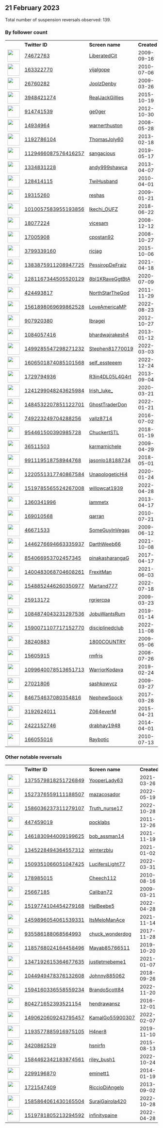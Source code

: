 
## 21 February 2023
Total number of suspension reversals observed: 139.

### By follower count
<table><tr><th></th><th align="left">Twitter ID</th><th align="left">Screen name</th>
<th align="left">Created</th><th align="left">Status</th><th align="left">Suspended</th><th align="left">Followers</th>
<tr><td><a href="https://pbs.twimg.com/profile_images/1542480326382985216/a-Nl0xmU_normal.jpg"><img src="https://pbs.twimg.com/profile_images/1542480326382985216/a-Nl0xmU_normal.jpg" width="40px" height="40px" align="center"/></a></td><td><a href="https://twitter.com/intent/user?user_id=74672763">74672763</a></td><td><a href="https://twitter.com/LiberatedCit">LiberatedCit</a></td><td>2009-09-16</td><td align="center"></td><td>2022-07-16</td><td>32963</td></tr>
<tr><td><a href="https://pbs.twimg.com/profile_images/1626863866176241665/GkhyjMnw_normal.jpg"><img src="https://pbs.twimg.com/profile_images/1626863866176241665/GkhyjMnw_normal.jpg" width="40px" height="40px" align="center"/></a></td><td><a href="https://twitter.com/intent/user?user_id=163322770">163322770</a></td><td><a href="https://twitter.com/vijalgope">vijalgope</a></td><td>2010-07-06</td><td align="center"></td><td>2022-10-26</td><td>14817</td></tr>
<tr><td><a href="https://pbs.twimg.com/profile_images/1609324763553402881/RsEaCNAm_normal.jpg"><img src="https://pbs.twimg.com/profile_images/1609324763553402881/RsEaCNAm_normal.jpg" width="40px" height="40px" align="center"/></a></td><td><a href="https://twitter.com/intent/user?user_id=26760282">26760282</a></td><td><a href="https://twitter.com/JoolzDenby">JoolzDenby</a></td><td>2009-03-26</td><td align="center"></td><td>2022-12-30</td><td>14304</td></tr>
<tr><td><a href="https://pbs.twimg.com/profile_images/710246688472977408/ABWhR1qs_normal.jpg"><img src="https://pbs.twimg.com/profile_images/710246688472977408/ABWhR1qs_normal.jpg" width="40px" height="40px" align="center"/></a></td><td><a href="https://twitter.com/intent/user?user_id=3948421274">3948421274</a></td><td><a href="https://twitter.com/RealJackGillies">RealJackGillies</a></td><td>2015-10-19</td><td align="center"></td><td>2022-10-29</td><td>9262</td></tr>
<tr><td><a href="https://pbs.twimg.com/profile_images/1328299446967341062/MwmKYtVf_normal.jpg"><img src="https://pbs.twimg.com/profile_images/1328299446967341062/MwmKYtVf_normal.jpg" width="40px" height="40px" align="center"/></a></td><td><a href="https://twitter.com/intent/user?user_id=914741539">914741539</a></td><td><a href="https://twitter.com/ge0ger">ge0ger</a></td><td>2012-10-30</td><td align="center"></td><td></td><td>7844</td></tr>
<tr><td><a href="https://pbs.twimg.com/profile_images/940707936451559431/bU9eBlb0_normal.jpg"><img src="https://pbs.twimg.com/profile_images/940707936451559431/bU9eBlb0_normal.jpg" width="40px" height="40px" align="center"/></a></td><td><a href="https://twitter.com/intent/user?user_id=14934964">14934964</a></td><td><a href="https://twitter.com/warnerthuston">warnerthuston</a></td><td>2008-05-28</td><td align="center"></td><td></td><td>6475</td></tr>
<tr><td><a href="https://pbs.twimg.com/profile_images/1555810905379807235/lK39sHP1_normal.jpg"><img src="https://pbs.twimg.com/profile_images/1555810905379807235/lK39sHP1_normal.jpg" width="40px" height="40px" align="center"/></a></td><td><a href="https://twitter.com/intent/user?user_id=1192786104">1192786104</a></td><td><a href="https://twitter.com/ThomasJoly60">ThomasJoly60</a></td><td>2013-02-18</td><td align="center"></td><td>2022-08-18</td><td>5121</td></tr>
<tr><td><a href="https://pbs.twimg.com/profile_images/1326555357519335424/ZUbGiByi_normal.jpg"><img src="https://pbs.twimg.com/profile_images/1326555357519335424/ZUbGiByi_normal.jpg" width="40px" height="40px" align="center"/></a></td><td><a href="https://twitter.com/intent/user?user_id=1129466087576416257">1129466087576416257</a></td><td><a href="https://twitter.com/sangacious">sangacious</a></td><td>2019-05-17</td><td align="center"></td><td></td><td>4732</td></tr>
<tr><td><a href="https://pbs.twimg.com/profile_images/1494027589559603200/WJYqCNxr_normal.jpg"><img src="https://pbs.twimg.com/profile_images/1494027589559603200/WJYqCNxr_normal.jpg" width="40px" height="40px" align="center"/></a></td><td><a href="https://twitter.com/intent/user?user_id=1334831228">1334831228</a></td><td><a href="https://twitter.com/andy999shawca">andy999shawca</a></td><td>2013-04-07</td><td align="center"></td><td>2022-07-29</td><td>4654</td></tr>
<tr><td><a href="https://pbs.twimg.com/profile_images/797944745360297984/Gd-mnUEO_normal.jpg"><img src="https://pbs.twimg.com/profile_images/797944745360297984/Gd-mnUEO_normal.jpg" width="40px" height="40px" align="center"/></a></td><td><a href="https://twitter.com/intent/user?user_id=128414115">128414115</a></td><td><a href="https://twitter.com/TwiHusband">TwiHusband</a></td><td>2010-04-01</td><td align="center"></td><td>2022-08-15</td><td>3376</td></tr>
<tr><td><a href="https://pbs.twimg.com/profile_images/1627869962365960192/7riflm2R_normal.jpg"><img src="https://pbs.twimg.com/profile_images/1627869962365960192/7riflm2R_normal.jpg" width="40px" height="40px" align="center"/></a></td><td><a href="https://twitter.com/intent/user?user_id=19315260">19315260</a></td><td><a href="https://twitter.com/reshas">reshas</a></td><td>2009-01-21</td><td align="center"></td><td></td><td>3229</td></tr>
<tr><td><a href="https://pbs.twimg.com/profile_images/1399910397822517248/6-URiuNQ_normal.jpg"><img src="https://pbs.twimg.com/profile_images/1399910397822517248/6-URiuNQ_normal.jpg" width="40px" height="40px" align="center"/></a></td><td><a href="https://twitter.com/intent/user?user_id=1010057583955193856">1010057583955193856</a></td><td><a href="https://twitter.com/Ikechi_OUFZ">Ikechi_OUFZ</a></td><td>2018-06-22</td><td align="center"></td><td></td><td>3091</td></tr>
<tr><td><a href="https://pbs.twimg.com/profile_images/1442404886461796358/gANBLbAc_normal.jpg"><img src="https://pbs.twimg.com/profile_images/1442404886461796358/gANBLbAc_normal.jpg" width="40px" height="40px" align="center"/></a></td><td><a href="https://twitter.com/intent/user?user_id=18077224">18077224</a></td><td><a href="https://twitter.com/vicesam">vicesam</a></td><td>2008-12-12</td><td align="center"></td><td>2022-03-20</td><td>2739</td></tr>
<tr><td><a href="https://pbs.twimg.com/profile_images/62968734/Scoobs_normal.jpg"><img src="https://pbs.twimg.com/profile_images/62968734/Scoobs_normal.jpg" width="40px" height="40px" align="center"/></a></td><td><a href="https://twitter.com/intent/user?user_id=17005908">17005908</a></td><td><a href="https://twitter.com/cpostan92">cpostan92</a></td><td>2008-10-27</td><td align="center"></td><td>2022-12-05</td><td>2267</td></tr>
<tr><td><a href="https://pbs.twimg.com/profile_images/776202200276082688/HNHarA1Y_normal.jpg"><img src="https://pbs.twimg.com/profile_images/776202200276082688/HNHarA1Y_normal.jpg" width="40px" height="40px" align="center"/></a></td><td><a href="https://twitter.com/intent/user?user_id=3799339160">3799339160</a></td><td><a href="https://twitter.com/ricjag">ricjag</a></td><td>2015-10-06</td><td align="center"></td><td>2022-07-15</td><td>2010</td></tr>
<tr><td><a href="https://pbs.twimg.com/profile_images/1625616197860335633/gdP4z2u5_normal.jpg"><img src="https://pbs.twimg.com/profile_images/1625616197860335633/gdP4z2u5_normal.jpg" width="40px" height="40px" align="center"/></a></td><td><a href="https://twitter.com/intent/user?user_id=1383875911208947725">1383875911208947725</a></td><td><a href="https://twitter.com/PessiropDeFraiz">PessiropDeFraiz</a></td><td>2021-04-18</td><td align="center"></td><td>2023-02-01</td><td>1918</td></tr>
<tr><td><a href="https://pbs.twimg.com/profile_images/1508477298248323073/HcAP54Ww_normal.jpg"><img src="https://pbs.twimg.com/profile_images/1508477298248323073/HcAP54Ww_normal.jpg" width="40px" height="40px" align="center"/></a></td><td><a href="https://twitter.com/intent/user?user_id=1281167344505520129">1281167344505520129</a></td><td><a href="https://twitter.com/8bl1KRaveGgtBtA">8bl1KRaveGgtBtA</a></td><td>2020-07-09</td><td align="center"></td><td>2022-09-23</td><td>1890</td></tr>
<tr><td><a href="https://pbs.twimg.com/profile_images/1626424764695969792/rPa-wLnF_normal.jpg"><img src="https://pbs.twimg.com/profile_images/1626424764695969792/rPa-wLnF_normal.jpg" width="40px" height="40px" align="center"/></a></td><td><a href="https://twitter.com/intent/user?user_id=424493817">424493817</a></td><td><a href="https://twitter.com/NorthStarTheGod">NorthStarTheGod</a></td><td>2011-11-29</td><td align="center"></td><td></td><td>1889</td></tr>
<tr><td><a href="https://pbs.twimg.com/profile_images/1592723361271926784/KQPlL3ZP_normal.jpg"><img src="https://pbs.twimg.com/profile_images/1592723361271926784/KQPlL3ZP_normal.jpg" width="40px" height="40px" align="center"/></a></td><td><a href="https://twitter.com/intent/user?user_id=1561898069699862528">1561898069699862528</a></td><td><a href="https://twitter.com/LoveAmericaMP">LoveAmericaMP</a></td><td>2022-08-23</td><td align="center">🔒</td><td>2022-12-20</td><td>1657</td></tr>
<tr><td><a href="https://pbs.twimg.com/profile_images/1530948134964187138/XVgxS0Cf_normal.jpg"><img src="https://pbs.twimg.com/profile_images/1530948134964187138/XVgxS0Cf_normal.jpg" width="40px" height="40px" align="center"/></a></td><td><a href="https://twitter.com/intent/user?user_id=907920380">907920380</a></td><td><a href="https://twitter.com/Ibragei">Ibragei</a></td><td>2012-10-27</td><td align="center"></td><td>2022-08-08</td><td>1616</td></tr>
<tr><td><a href="https://pbs.twimg.com/profile_images/1381289170157457411/_c3SkP8r_normal.jpg"><img src="https://pbs.twimg.com/profile_images/1381289170157457411/_c3SkP8r_normal.jpg" width="40px" height="40px" align="center"/></a></td><td><a href="https://twitter.com/intent/user?user_id=1084057416">1084057416</a></td><td><a href="https://twitter.com/bhardwajrakesh4">bhardwajrakesh4</a></td><td>2013-01-12</td><td align="center"></td><td></td><td>1543</td></tr>
<tr><td><a href="https://pbs.twimg.com/profile_images/1507887938201440258/fAkaPR9d_normal.jpg"><img src="https://pbs.twimg.com/profile_images/1507887938201440258/fAkaPR9d_normal.jpg" width="40px" height="40px" align="center"/></a></td><td><a href="https://twitter.com/intent/user?user_id=1499285547298271232">1499285547298271232</a></td><td><a href="https://twitter.com/Stephen81770019">Stephen81770019</a></td><td>2022-03-03</td><td align="center"></td><td>2023-01-08</td><td>1465</td></tr>
<tr><td><a href="https://pbs.twimg.com/profile_images/1615035629015793667/HwvzKcmP_normal.jpg"><img src="https://pbs.twimg.com/profile_images/1615035629015793667/HwvzKcmP_normal.jpg" width="40px" height="40px" align="center"/></a></td><td><a href="https://twitter.com/intent/user?user_id=1606501874085101568">1606501874085101568</a></td><td><a href="https://twitter.com/self_essteeem">self_essteeem</a></td><td>2022-12-24</td><td align="center"></td><td>2023-01-20</td><td>1333</td></tr>
<tr><td><a href="https://pbs.twimg.com/profile_images/1017585661082259457/kqrf0I_I_normal.jpg"><img src="https://pbs.twimg.com/profile_images/1017585661082259457/kqrf0I_I_normal.jpg" width="40px" height="40px" align="center"/></a></td><td><a href="https://twitter.com/intent/user?user_id=1729794936">1729794936</a></td><td><a href="https://twitter.com/R3in4DL05L4G4rt">R3in4DL05L4G4rt</a></td><td>2013-09-04</td><td align="center"></td><td></td><td>1207</td></tr>
<tr><td><a href="https://pbs.twimg.com/profile_images/1627040240983474176/5mE8IDxl_normal.jpg"><img src="https://pbs.twimg.com/profile_images/1627040240983474176/5mE8IDxl_normal.jpg" width="40px" height="40px" align="center"/></a></td><td><a href="https://twitter.com/intent/user?user_id=1241299048243625984">1241299048243625984</a></td><td><a href="https://twitter.com/Irish_luke_">Irish_luke_</a></td><td>2020-03-21</td><td align="center"></td><td></td><td>1186</td></tr>
<tr><td><a href="https://pbs.twimg.com/profile_images/1527958180822761474/wYINWWx5_normal.jpg"><img src="https://pbs.twimg.com/profile_images/1527958180822761474/wYINWWx5_normal.jpg" width="40px" height="40px" align="center"/></a></td><td><a href="https://twitter.com/intent/user?user_id=1484532207851122701">1484532207851122701</a></td><td><a href="https://twitter.com/GhostTraderDon">GhostTraderDon</a></td><td>2022-01-21</td><td align="center"></td><td>2023-01-31</td><td>1125</td></tr>
<tr><td><a href="https://pbs.twimg.com/profile_images/1533129619406217221/g-5jd0T5_normal.jpg"><img src="https://pbs.twimg.com/profile_images/1533129619406217221/g-5jd0T5_normal.jpg" width="40px" height="40px" align="center"/></a></td><td><a href="https://twitter.com/intent/user?user_id=749223249704288256">749223249704288256</a></td><td><a href="https://twitter.com/vallz8714">vallz8714</a></td><td>2016-07-02</td><td align="center"></td><td>2022-07-26</td><td>1059</td></tr>
<tr><td><a href="https://pbs.twimg.com/profile_images/1625251930048983060/XlqzhMTk_normal.jpg"><img src="https://pbs.twimg.com/profile_images/1625251930048983060/XlqzhMTk_normal.jpg" width="40px" height="40px" align="center"/></a></td><td><a href="https://twitter.com/intent/user?user_id=954461500390985728">954461500390985728</a></td><td><a href="https://twitter.com/ChuckertSTL">ChuckertSTL</a></td><td>2018-01-19</td><td align="center"></td><td>2023-01-11</td><td>1055</td></tr>
<tr><td><a href="https://pbs.twimg.com/profile_images/1195224455527698432/k31b7YvM_normal.jpg"><img src="https://pbs.twimg.com/profile_images/1195224455527698432/k31b7YvM_normal.jpg" width="40px" height="40px" align="center"/></a></td><td><a href="https://twitter.com/intent/user?user_id=36511503">36511503</a></td><td><a href="https://twitter.com/karmamichele">karmamichele</a></td><td>2009-04-29</td><td align="center"></td><td>2022-12-24</td><td>1013</td></tr>
<tr><td><a href="https://pbs.twimg.com/profile_images/1017565325104066560/RV0mNis9_normal.jpg"><img src="https://pbs.twimg.com/profile_images/1017565325104066560/RV0mNis9_normal.jpg" width="40px" height="40px" align="center"/></a></td><td><a href="https://twitter.com/intent/user?user_id=991119518758944768">991119518758944768</a></td><td><a href="https://twitter.com/jasonlo18188734">jasonlo18188734</a></td><td>2018-05-01</td><td align="center"></td><td></td><td>1006</td></tr>
<tr><td><a href="https://pbs.twimg.com/profile_images/1331433098328768513/iIviC74P_normal.jpg"><img src="https://pbs.twimg.com/profile_images/1331433098328768513/iIviC74P_normal.jpg" width="40px" height="40px" align="center"/></a></td><td><a href="https://twitter.com/intent/user?user_id=1220551317740867584">1220551317740867584</a></td><td><a href="https://twitter.com/UnapologeticHi4">UnapologeticHi4</a></td><td>2020-01-24</td><td align="center"></td><td></td><td>978</td></tr>
<tr><td><a href="https://pbs.twimg.com/profile_images/1520010730476560386/ywY9uXXX_normal.jpg"><img src="https://pbs.twimg.com/profile_images/1520010730476560386/ywY9uXXX_normal.jpg" width="40px" height="40px" align="center"/></a></td><td><a href="https://twitter.com/intent/user?user_id=1519785565524267008">1519785565524267008</a></td><td><a href="https://twitter.com/willowcat1939">willowcat1939</a></td><td>2022-04-28</td><td align="center"></td><td>2022-07-12</td><td>946</td></tr>
<tr><td><a href="https://pbs.twimg.com/profile_images/1627909351603073024/_rg7R1Yg_normal.jpg"><img src="https://pbs.twimg.com/profile_images/1627909351603073024/_rg7R1Yg_normal.jpg" width="40px" height="40px" align="center"/></a></td><td><a href="https://twitter.com/intent/user?user_id=1360341996">1360341996</a></td><td><a href="https://twitter.com/iammetx">iammetx</a></td><td>2013-04-17</td><td align="center"></td><td></td><td>908</td></tr>
<tr><td><a href="https://pbs.twimg.com/profile_images/1579742297906089984/VhUdsvcc_normal.jpg"><img src="https://pbs.twimg.com/profile_images/1579742297906089984/VhUdsvcc_normal.jpg" width="40px" height="40px" align="center"/></a></td><td><a href="https://twitter.com/intent/user?user_id=169010568">169010568</a></td><td><a href="https://twitter.com/qarran">qarran</a></td><td>2010-07-21</td><td align="center"></td><td>2023-01-18</td><td>889</td></tr>
<tr><td><a href="https://pbs.twimg.com/profile_images/1526766954131779585/hkOar7m6_normal.jpg"><img src="https://pbs.twimg.com/profile_images/1526766954131779585/hkOar7m6_normal.jpg" width="40px" height="40px" align="center"/></a></td><td><a href="https://twitter.com/intent/user?user_id=46671533">46671533</a></td><td><a href="https://twitter.com/SomeGuyInVegas">SomeGuyInVegas</a></td><td>2009-06-12</td><td align="center"></td><td>2022-10-19</td><td>840</td></tr>
<tr><td><a href="https://pbs.twimg.com/profile_images/1583181253783785485/jAQSs36u_normal.jpg"><img src="https://pbs.twimg.com/profile_images/1583181253783785485/jAQSs36u_normal.jpg" width="40px" height="40px" align="center"/></a></td><td><a href="https://twitter.com/intent/user?user_id=1446276694663335937">1446276694663335937</a></td><td><a href="https://twitter.com/DarthWeeb66">DarthWeeb66</a></td><td>2021-10-08</td><td align="center"></td><td>2022-10-22</td><td>805</td></tr>
<tr><td><a href="https://pbs.twimg.com/profile_images/1556936360166305794/MMvGmIW4_normal.jpg"><img src="https://pbs.twimg.com/profile_images/1556936360166305794/MMvGmIW4_normal.jpg" width="40px" height="40px" align="center"/></a></td><td><a href="https://twitter.com/intent/user?user_id=854066953702457345">854066953702457345</a></td><td><a href="https://twitter.com/pinakasharangaG">pinakasharangaG</a></td><td>2017-04-17</td><td align="center"></td><td>2022-12-30</td><td>761</td></tr>
<tr><td><a href="https://pbs.twimg.com/profile_images/1458067775377846272/m_XUWkPf_normal.jpg"><img src="https://pbs.twimg.com/profile_images/1458067775377846272/m_XUWkPf_normal.jpg" width="40px" height="40px" align="center"/></a></td><td><a href="https://twitter.com/intent/user?user_id=1400483068704608261">1400483068704608261</a></td><td><a href="https://twitter.com/FrexitMan">FrexitMan</a></td><td>2021-06-03</td><td align="center"></td><td>2022-05-08</td><td>741</td></tr>
<tr><td><a href="https://pbs.twimg.com/profile_images/1569905892144865280/wx3ZkpIS_normal.jpg"><img src="https://pbs.twimg.com/profile_images/1569905892144865280/wx3ZkpIS_normal.jpg" width="40px" height="40px" align="center"/></a></td><td><a href="https://twitter.com/intent/user?user_id=1548852446260350977">1548852446260350977</a></td><td><a href="https://twitter.com/Martand777">Martand777</a></td><td>2022-07-18</td><td align="center"></td><td>2023-01-09</td><td>640</td></tr>
<tr><td><a href="https://pbs.twimg.com/profile_images/450957091822260224/UafWbINs_normal.jpeg"><img src="https://pbs.twimg.com/profile_images/450957091822260224/UafWbINs_normal.jpeg" width="40px" height="40px" align="center"/></a></td><td><a href="https://twitter.com/intent/user?user_id=25913172">25913172</a></td><td><a href="https://twitter.com/rgriercpa">rgriercpa</a></td><td>2009-03-23</td><td align="center">🔒</td><td>2022-08-12</td><td>628</td></tr>
<tr><td><a href="https://pbs.twimg.com/profile_images/1627768563707662336/_7GuYjSC_normal.jpg"><img src="https://pbs.twimg.com/profile_images/1627768563707662336/_7GuYjSC_normal.jpg" width="40px" height="40px" align="center"/></a></td><td><a href="https://twitter.com/intent/user?user_id=1084874043231297536">1084874043231297536</a></td><td><a href="https://twitter.com/JobuWantsRum">JobuWantsRum</a></td><td>2019-01-14</td><td align="center"></td><td>2022-10-17</td><td>628</td></tr>
<tr><td><a href="https://pbs.twimg.com/profile_images/1615860133459795968/tHuc0Fvu_normal.jpg"><img src="https://pbs.twimg.com/profile_images/1615860133459795968/tHuc0Fvu_normal.jpg" width="40px" height="40px" align="center"/></a></td><td><a href="https://twitter.com/intent/user?user_id=1590071107717152770">1590071107717152770</a></td><td><a href="https://twitter.com/disciplinedclub">disciplinedclub</a></td><td>2022-11-08</td><td align="center"></td><td>2023-01-20</td><td>619</td></tr>
<tr><td><a href="https://pbs.twimg.com/profile_images/922492145558310912/Skz4qfIj_normal.jpg"><img src="https://pbs.twimg.com/profile_images/922492145558310912/Skz4qfIj_normal.jpg" width="40px" height="40px" align="center"/></a></td><td><a href="https://twitter.com/intent/user?user_id=38240883">38240883</a></td><td><a href="https://twitter.com/1800COUNTRY">1800COUNTRY</a></td><td>2009-05-06</td><td align="center"></td><td>2022-12-02</td><td>607</td></tr>
<tr><td><a href="https://pbs.twimg.com/profile_images/1097183368477925376/pi340U18_normal.jpg"><img src="https://pbs.twimg.com/profile_images/1097183368477925376/pi340U18_normal.jpg" width="40px" height="40px" align="center"/></a></td><td><a href="https://twitter.com/intent/user?user_id=15605915">15605915</a></td><td><a href="https://twitter.com/rmfris">rmfris</a></td><td>2008-07-26</td><td align="center"></td><td></td><td>600</td></tr>
<tr><td><a href="https://pbs.twimg.com/profile_images/1559239876826251265/VJvlGDLQ_normal.jpg"><img src="https://pbs.twimg.com/profile_images/1559239876826251265/VJvlGDLQ_normal.jpg" width="40px" height="40px" align="center"/></a></td><td><a href="https://twitter.com/intent/user?user_id=1099640078513651713">1099640078513651713</a></td><td><a href="https://twitter.com/WarriorKodava">WarriorKodava</a></td><td>2019-02-24</td><td align="center"></td><td>2022-08-30</td><td>518</td></tr>
<tr><td><a href="https://pbs.twimg.com/profile_images/1213083241760088065/7kmS4EMy_normal.jpg"><img src="https://pbs.twimg.com/profile_images/1213083241760088065/7kmS4EMy_normal.jpg" width="40px" height="40px" align="center"/></a></td><td><a href="https://twitter.com/intent/user?user_id=27021806">27021806</a></td><td><a href="https://twitter.com/sashkowycz">sashkowycz</a></td><td>2009-03-27</td><td align="center"></td><td>2022-03-20</td><td>483</td></tr>
<tr><td><a href="https://pbs.twimg.com/profile_images/846793248991436805/iPgx2iOp_normal.jpg"><img src="https://pbs.twimg.com/profile_images/846793248991436805/iPgx2iOp_normal.jpg" width="40px" height="40px" align="center"/></a></td><td><a href="https://twitter.com/intent/user?user_id=846754637080354816">846754637080354816</a></td><td><a href="https://twitter.com/NephewSpock">NephewSpock</a></td><td>2017-03-28</td><td align="center"></td><td></td><td>442</td></tr>
<tr><td><a href="https://pbs.twimg.com/profile_images/600154774260948994/3bTxXTOj_normal.png"><img src="https://pbs.twimg.com/profile_images/600154774260948994/3bTxXTOj_normal.png" width="40px" height="40px" align="center"/></a></td><td><a href="https://twitter.com/intent/user?user_id=3192624011">3192624011</a></td><td><a href="https://twitter.com/Z064everM">Z064everM</a></td><td>2015-04-21</td><td align="center"></td><td>2022-09-29</td><td>397</td></tr>
<tr><td><a href="https://pbs.twimg.com/profile_images/735392667807387651/LcwZeXL1_normal.jpg"><img src="https://pbs.twimg.com/profile_images/735392667807387651/LcwZeXL1_normal.jpg" width="40px" height="40px" align="center"/></a></td><td><a href="https://twitter.com/intent/user?user_id=2422152746">2422152746</a></td><td><a href="https://twitter.com/drabhay1948">drabhay1948</a></td><td>2014-04-01</td><td align="center"></td><td></td><td>376</td></tr>
<tr><td><a href="https://pbs.twimg.com/profile_images/2995994711/e7e24409f9314a5b4d01f75899eae207_normal.jpeg"><img src="https://pbs.twimg.com/profile_images/2995994711/e7e24409f9314a5b4d01f75899eae207_normal.jpeg" width="40px" height="40px" align="center"/></a></td><td><a href="https://twitter.com/intent/user?user_id=166055016">166055016</a></td><td><a href="https://twitter.com/Raybotic">Raybotic</a></td><td>2010-07-13</td><td align="center"></td><td>2022-10-15</td><td>358</td></tr>
</table>

### Other notable reversals
<table><tr><th></th><th align="left">Twitter ID</th><th align="left">Screen name</th>
<th align="left">Created</th><th align="left">Status</th><th align="left">Suspended</th><th align="left">Followers</th>
<tr><td><a href="https://pbs.twimg.com/profile_images/1462147582801715210/RkUSW5wA_normal.jpg"><img src="https://pbs.twimg.com/profile_images/1462147582801715210/RkUSW5wA_normal.jpg" width="40px" height="40px" align="center"/></a></td><td><a href="https://twitter.com/intent/user?user_id=1375579818251726849">1375579818251726849</a></td><td><a href="https://twitter.com/YooperLady63">YooperLady63</a></td><td>2021-03-26</td><td align="center"></td><td>2022-12-15</td><td>159</td></tr>
<tr><td><a href="https://pbs.twimg.com/profile_images/1535728559892795392/6CxH3_nw_normal.jpg"><img src="https://pbs.twimg.com/profile_images/1535728559892795392/6CxH3_nw_normal.jpg" width="40px" height="40px" align="center"/></a></td><td><a href="https://twitter.com/intent/user?user_id=1527376559111188507">1527376559111188507</a></td><td><a href="https://twitter.com/mazacosador">mazacosador</a></td><td>2022-05-19</td><td align="center"></td><td>2022-06-25</td><td>128</td></tr>
<tr><td><a href="https://pbs.twimg.com/profile_images/1586142841599836165/aQc_c1WO_normal.jpg"><img src="https://pbs.twimg.com/profile_images/1586142841599836165/aQc_c1WO_normal.jpg" width="40px" height="40px" align="center"/></a></td><td><a href="https://twitter.com/intent/user?user_id=1586036237311279107">1586036237311279107</a></td><td><a href="https://twitter.com/Truth_nurse17">Truth_nurse17</a></td><td>2022-10-28</td><td align="center"></td><td>2022-12-16</td><td>43</td></tr>
<tr><td><a href="https://pbs.twimg.com/profile_images/1578173785882169346/eSY4h8Hv_normal.jpg"><img src="https://pbs.twimg.com/profile_images/1578173785882169346/eSY4h8Hv_normal.jpg" width="40px" height="40px" align="center"/></a></td><td><a href="https://twitter.com/intent/user?user_id=447459019">447459019</a></td><td><a href="https://twitter.com/pocklabs">pocklabs</a></td><td>2011-12-26</td><td align="center"></td><td>2022-12-09</td><td>137</td></tr>
<tr><td><a href="https://pbs.twimg.com/profile_images/1498173187250655239/J89SGvtg_normal.jpg"><img src="https://pbs.twimg.com/profile_images/1498173187250655239/J89SGvtg_normal.jpg" width="40px" height="40px" align="center"/></a></td><td><a href="https://twitter.com/intent/user?user_id=1461830944009199625">1461830944009199625</a></td><td><a href="https://twitter.com/bob_assman14">bob_assman14</a></td><td>2021-11-19</td><td align="center"></td><td>2022-05-02</td><td>5</td></tr>
<tr><td><a href="https://pbs.twimg.com/profile_images/1521599605237968896/BCtdubTj_normal.jpg"><img src="https://pbs.twimg.com/profile_images/1521599605237968896/BCtdubTj_normal.jpg" width="40px" height="40px" align="center"/></a></td><td><a href="https://twitter.com/intent/user?user_id=1345228494364557312">1345228494364557312</a></td><td><a href="https://twitter.com/winterzblu">winterzblu</a></td><td>2021-01-02</td><td align="center"></td><td>2023-01-19</td><td>4</td></tr>
<tr><td><a href="https://pbs.twimg.com/profile_images/1516664868790624260/fDBpY7Gm_normal.jpg"><img src="https://pbs.twimg.com/profile_images/1516664868790624260/fDBpY7Gm_normal.jpg" width="40px" height="40px" align="center"/></a></td><td><a href="https://twitter.com/intent/user?user_id=1509351066051047425">1509351066051047425</a></td><td><a href="https://twitter.com/LucifersLight77">LucifersLight77</a></td><td>2022-03-31</td><td align="center"></td><td>2022-11-22</td><td>63</td></tr>
<tr><td><a href="https://abs.twimg.com/sticky/default_profile_images/default_profile_normal.png"><img src="https://abs.twimg.com/sticky/default_profile_images/default_profile_normal.png" width="40px" height="40px" align="center"/></a></td><td><a href="https://twitter.com/intent/user?user_id=178985015">178985015</a></td><td><a href="https://twitter.com/Cheech112">Cheech112</a></td><td>2010-08-16</td><td align="center"></td><td>2023-02-02</td><td>105</td></tr>
<tr><td><a href="https://pbs.twimg.com/profile_images/105537791/twitterprofile_normal.jpg"><img src="https://pbs.twimg.com/profile_images/105537791/twitterprofile_normal.jpg" width="40px" height="40px" align="center"/></a></td><td><a href="https://twitter.com/intent/user?user_id=25667185">25667185</a></td><td><a href="https://twitter.com/Caliban72">Caliban72</a></td><td>2009-03-21</td><td align="center"></td><td>2022-11-30</td><td>13</td></tr>
<tr><td><a href="https://pbs.twimg.com/profile_images/1519774360717778945/KoWXLV1f_normal.jpg"><img src="https://pbs.twimg.com/profile_images/1519774360717778945/KoWXLV1f_normal.jpg" width="40px" height="40px" align="center"/></a></td><td><a href="https://twitter.com/intent/user?user_id=1519774104454279168">1519774104454279168</a></td><td><a href="https://twitter.com/HalBeebe5">HalBeebe5</a></td><td>2022-04-28</td><td align="center"></td><td>2022-11-21</td><td>12</td></tr>
<tr><td><a href="https://pbs.twimg.com/profile_images/1606089387472670720/JSuh56b3_normal.jpg"><img src="https://pbs.twimg.com/profile_images/1606089387472670720/JSuh56b3_normal.jpg" width="40px" height="40px" align="center"/></a></td><td><a href="https://twitter.com/intent/user?user_id=1459896054061539331">1459896054061539331</a></td><td><a href="https://twitter.com/ItsMeloManAce">ItsMeloManAce</a></td><td>2021-11-14</td><td align="center"></td><td>2023-01-24</td><td>3</td></tr>
<tr><td><a href="https://pbs.twimg.com/profile_images/1198976607899279360/mfmqNFDa_normal.jpg"><img src="https://pbs.twimg.com/profile_images/1198976607899279360/mfmqNFDa_normal.jpg" width="40px" height="40px" align="center"/></a></td><td><a href="https://twitter.com/intent/user?user_id=935586188068564993">935586188068564993</a></td><td><a href="https://twitter.com/chuck_wonderdog">chuck_wonderdog</a></td><td>2017-11-28</td><td align="center"></td><td>2022-12-30</td><td>126</td></tr>
<tr><td><a href="https://pbs.twimg.com/profile_images/1401719375145603078/Fvl-IfW0_normal.jpg"><img src="https://pbs.twimg.com/profile_images/1401719375145603078/Fvl-IfW0_normal.jpg" width="40px" height="40px" align="center"/></a></td><td><a href="https://twitter.com/intent/user?user_id=1185768024164458496">1185768024164458496</a></td><td><a href="https://twitter.com/Mayab85766511">Mayab85766511</a></td><td>2019-10-20</td><td align="center"></td><td>2022-07-16</td><td>308</td></tr>
<tr><td><a href="https://pbs.twimg.com/profile_images/1394767484876644355/dUk0wgHS_normal.jpg"><img src="https://pbs.twimg.com/profile_images/1394767484876644355/dUk0wgHS_normal.jpg" width="40px" height="40px" align="center"/></a></td><td><a href="https://twitter.com/intent/user?user_id=1347192615364677635">1347192615364677635</a></td><td><a href="https://twitter.com/justletmebeme1">justletmebeme1</a></td><td>2021-01-07</td><td align="center"></td><td>2022-07-16</td><td>128</td></tr>
<tr><td><a href="https://pbs.twimg.com/profile_images/1607903421184573440/2M2xKQV2_normal.jpg"><img src="https://pbs.twimg.com/profile_images/1607903421184573440/2M2xKQV2_normal.jpg" width="40px" height="40px" align="center"/></a></td><td><a href="https://twitter.com/intent/user?user_id=1044949478376132608">1044949478376132608</a></td><td><a href="https://twitter.com/Johnny885062">Johnny885062</a></td><td>2018-09-26</td><td align="center"></td><td>2023-02-15</td><td>45</td></tr>
<tr><td><a href="https://pbs.twimg.com/profile_images/1615057580962811931/nxuTC_hf_normal.png"><img src="https://pbs.twimg.com/profile_images/1615057580962811931/nxuTC_hf_normal.png" width="40px" height="40px" align="center"/></a></td><td><a href="https://twitter.com/intent/user?user_id=1594160336558559234">1594160336558559234</a></td><td><a href="https://twitter.com/BrandoScott84">BrandoScott84</a></td><td>2022-11-20</td><td align="center"></td><td>2023-01-18</td><td>4</td></tr>
<tr><td><a href="https://abs.twimg.com/sticky/default_profile_images/default_profile_normal.png"><img src="https://abs.twimg.com/sticky/default_profile_images/default_profile_normal.png" width="40px" height="40px" align="center"/></a></td><td><a href="https://twitter.com/intent/user?user_id=804271652393521154">804271652393521154</a></td><td><a href="https://twitter.com/hendrawansz">hendrawansz</a></td><td>2016-12-01</td><td align="center">🔒</td><td>2022-11-30</td><td>2</td></tr>
<tr><td><a href="https://pbs.twimg.com/profile_images/1557013618595864577/be-QXlnx_normal.jpg"><img src="https://pbs.twimg.com/profile_images/1557013618595864577/be-QXlnx_normal.jpg" width="40px" height="40px" align="center"/></a></td><td><a href="https://twitter.com/intent/user?user_id=1490620609243795457">1490620609243795457</a></td><td><a href="https://twitter.com/KamalGo55900307">KamalGo55900307</a></td><td>2022-02-07</td><td align="center"></td><td>2022-12-05</td><td>168</td></tr>
<tr><td><a href="https://pbs.twimg.com/profile_images/1506712637945565194/c13FRdyc_normal.jpg"><img src="https://pbs.twimg.com/profile_images/1506712637945565194/c13FRdyc_normal.jpg" width="40px" height="40px" align="center"/></a></td><td><a href="https://twitter.com/intent/user?user_id=1193577885916975105">1193577885916975105</a></td><td><a href="https://twitter.com/H4ner8">H4ner8</a></td><td>2019-11-10</td><td align="center">🔒</td><td>2022-12-31</td><td>1</td></tr>
<tr><td><a href="https://pbs.twimg.com/profile_images/1623776260177502208/4xb990Xw_normal.jpg"><img src="https://pbs.twimg.com/profile_images/1623776260177502208/4xb990Xw_normal.jpg" width="40px" height="40px" align="center"/></a></td><td><a href="https://twitter.com/intent/user?user_id=3420862529">3420862529</a></td><td><a href="https://twitter.com/hsnirfn">hsnirfn</a></td><td>2015-08-13</td><td align="center"></td><td>2022-12-12</td><td>14</td></tr>
<tr><td><a href="https://pbs.twimg.com/profile_images/1592479763083710468/sZ6tr199_normal.jpg"><img src="https://pbs.twimg.com/profile_images/1592479763083710468/sZ6tr199_normal.jpg" width="40px" height="40px" align="center"/></a></td><td><a href="https://twitter.com/intent/user?user_id=1584462342183874561">1584462342183874561</a></td><td><a href="https://twitter.com/riley_bush1">riley_bush1</a></td><td>2022-10-24</td><td align="center"></td><td>2022-12-31</td><td>0</td></tr>
<tr><td><a href="https://pbs.twimg.com/profile_images/783707684591853572/g-CCtD9Q_normal.jpg"><img src="https://pbs.twimg.com/profile_images/783707684591853572/g-CCtD9Q_normal.jpg" width="40px" height="40px" align="center"/></a></td><td><a href="https://twitter.com/intent/user?user_id=2299196870">2299196870</a></td><td><a href="https://twitter.com/eminett1">eminett1</a></td><td>2014-01-19</td><td align="center"></td><td>2022-11-17</td><td>337</td></tr>
<tr><td><a href="https://pbs.twimg.com/profile_images/470935537474220033/wv1QVVSF_normal.jpeg"><img src="https://pbs.twimg.com/profile_images/470935537474220033/wv1QVVSF_normal.jpeg" width="40px" height="40px" align="center"/></a></td><td><a href="https://twitter.com/intent/user?user_id=1721547409">1721547409</a></td><td><a href="https://twitter.com/RiccioDiAngelo">RiccioDiAngelo</a></td><td>2013-09-02</td><td align="center"></td><td>2022-08-19</td><td>147</td></tr>
<tr><td><a href="https://pbs.twimg.com/profile_images/1585865289547542528/jIWmY3ib_normal.jpg"><img src="https://pbs.twimg.com/profile_images/1585865289547542528/jIWmY3ib_normal.jpg" width="40px" height="40px" align="center"/></a></td><td><a href="https://twitter.com/intent/user?user_id=1585864061430165504">1585864061430165504</a></td><td><a href="https://twitter.com/SurajGairola420">SurajGairola420</a></td><td>2022-10-28</td><td align="center"></td><td>2023-01-14</td><td>5</td></tr>
<tr><td><a href="https://pbs.twimg.com/profile_images/1519781982066065419/Xp_7RDnr_normal.jpg"><img src="https://pbs.twimg.com/profile_images/1519781982066065419/Xp_7RDnr_normal.jpg" width="40px" height="40px" align="center"/></a></td><td><a href="https://twitter.com/intent/user?user_id=1519781805213294592">1519781805213294592</a></td><td><a href="https://twitter.com/infinitypaine">infinitypaine</a></td><td>2022-04-28</td><td align="center"></td><td>2023-01-08</td><td>15</td></tr>
</table>
